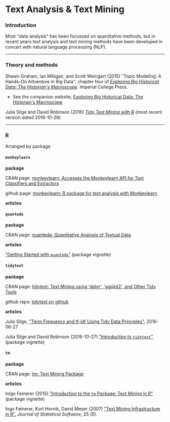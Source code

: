 # Text Analysis & Text Mining

### Introduction

Most "data analysis" has been focussed on quantitative methods, but in recent years text analysis and text mining methods have been developed in concert with natural language processing (NLP).

---
### Theory and methods

Shawn Graham, Ian Milligan, and Scott Weingart (2015) "Topic Modeling: A Hands-On Adventure in Big Data", chapter four of [_Exploring Big Historical Data: The Historian's Macroscope_](http://www.themacroscope.org/?page_id=788). Imperial College Press.

- See the companion website, [Exploring Big Historical Data: The Historian's Macroscope](http://www.themacroscope.org/2.0/)

Julia Silge and David Robinson (2016) [_Tidy Text Mining with R_](http://tidytextmining.com/) {most recent version dated 2016-10-28}


---
### R

Arranged by package

#### `monkeylearn`

**package**

CRAN page: [monkeylearn: Accesses the Monkeylearn API for Text Classifiers and Extractors](https://cran.r-project.org/web/packages/monkeylearn/index.html)

github page: [monkeylearn: R package for text analysis with Monkeylearn](https://github.com/ropensci/monkeylearn)

**articles**



#### `quanteda`

**package**

CRAN page: [quanteda: Quantitative Analysis of Textual Data](https://cran.r-project.org/web/packages/quanteda/index.html)


**articles**

["Getting Started with `quanteda`"](https://cran.r-project.org/web/packages/quanteda/vignettes/quickstart.html) (package vignette)


#### `tidytext`

**package**

CRAN page: [tidytext: Text Mining using 'dplyr', 'ggplot2', and Other Tidy Tools](https://cran.r-project.org/web/packages/tidytext/)

github repo: [tidytext on github](https://github.com/juliasilge/tidytext)

**articles**

Julia Silge, ["Term Frequency and tf-idf Using Tidy Data Principles"](http://juliasilge.com/blog/Term-Frequency-tf-idf/), 2016-06-27

[]()

Julia Silge and David Robinson (2016-10-27) ["Introduction to `tidytext`"](https://cran.r-project.org/web/packages/tidytext/vignettes/tidytext.html) (package vignette)


#### `tm`

**package**

CRAN page: [tm: Text Mining Package](https://cran.r-project.org/web/packages/tm/index.html)


**articles**

Inigo Feinerer (2015) ["Introduction to the `tm` Package: Text Mining in R"](https://cran.r-project.org/web/packages/tm/vignettes/tm.pdf) (package vignette)

Ingo Feinerer, Kurt Hornik, David Meyer (2007) ["Text Mining Infrastructure in R"](https://www.jstatsoft.org/article/view/v025i05), _Journal of Statistical Software_, 25 (5).


